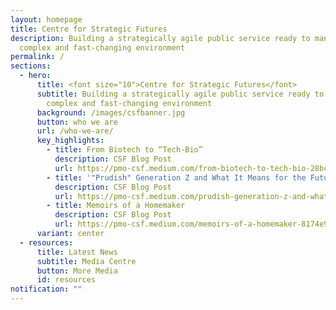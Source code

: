 ```yaml
---
layout: homepage
title: Centre for Strategic Futures
description: Building a strategically agile public service ready to manage a
  complex and fast-changing environment
permalink: /
sections:
  - hero:
      title: <font size="10">Centre for Strategic Futures</font>
      subtitle: Building a strategically agile public service ready to manage a
        complex and fast-changing environment
      background: /images/csfbanner.jpg
      button: who we are
      url: /who-we-are/
      key_highlights:
        - title: From Biotech to “Tech-Bio”
          description: CSF Blog Post
          url: https://pmo-csf.medium.com/from-biotech-to-tech-bio-28bc3062a6ac
        - title: '"Prudish" Generation Z and What It Means for the Future'
          description: CSF Blog Post
          url: https://pmo-csf.medium.com/prudish-generation-z-and-what-it-means-for-the-future-9bdca46d7f21
        - title: Memoirs of a Homemaker
          description: CSF Blog Post
          url: https://pmo-csf.medium.com/memoirs-of-a-homemaker-8174e999fadb
      variant: center
  - resources:
      title: Latest News
      subtitle: Media Centre
      button: More Media
      id: resources
notification: ""
---
```

